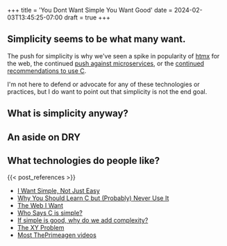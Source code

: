 +++
title = 'You Dont Want Simple You Want Good'
date = 2024-02-03T13:45:25-07:00
draft = true
+++

## Simplicity seems to be what many want.

The push for simplicity is why we've seen a spike in popularity of [htmx](https://htmx.org/) for the web, the continued [push against microservices](https://dev.to/anthony_hagi/you-dont-need-microservices-a-real-world-perspective-1kck), or the [continued recommendations to use C]().

I'm not here to defend or advocate for any of these technologies or practices, but I do want to point out that simplicity is not the end goal.

## What is simplicity anyway?

## An aside on DRY

## What technologies do people like?

{{< post_references >}}

-   [I Want Simple, Not Just Easy](https://kristoff.it/blog/simple-not-just-easy/)
-   [Why You Should Learn C but (Probably) Never Use It](http://groups.di.unipi.it/~nids/docs/why_you_should_learn_c_but_probably_never_use_it.html)
-   [The Web I Want](https://quii.dev/The_Web_I_Want)
-   [Who Says C is simple?](https://people.eecs.berkeley.edu/~necula/cil/cil016.html)
-   [If simple is good, why do we add complexity?](https://thomaswilson.xyz/blog/2022-06-18-why-add-complexity)
-   [The XY Problem](https://xyproblem.info/)
-   [Most ThePrimeagen videos](https://www.youtube.com/@ThePrimeTimeagen)
